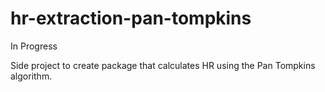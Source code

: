 # hr-extraction-pan-tompkins

In Progress

Side project to create package that calculates HR using the Pan Tompkins algorithm. 
